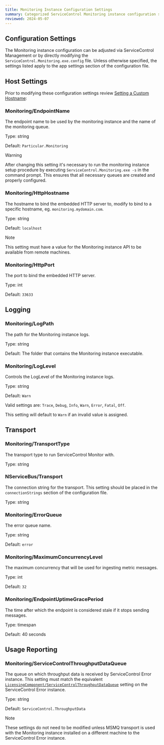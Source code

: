 ```yaml
---
title: Monitoring Instance Configuration Settings
summary: Categorized ServiceControl Monitoring instance configuration settings list.
reviewed: 2024-05-07
---
```


## Configuration Settings

The Monitoring instance configuration can be adjusted via ServiceControl Management or by directly modifying the `ServiceControl.Monitoring.exe.config` file. Unless otherwise specified, the settings listed apply to the app settings section of the configuration file.

## Host Settings

Prior to modifying these configuration settings review [Setting a Custom Hostname](configure-the-uri.md):

### Monitoring/EndpointName

The endpoint name to be used by the monitoring instance and the name of the monitoring queue.

Type: string

Default: `Particular.Monitoring`

> [!WARNING]
> After changing this setting it's necessary to run the monitoring instance setup procedure by executing `ServiceControl.Monitoring.exe -s` in the command prompt. This ensures that all necessary queues are created and properly configured.

### Monitoring/HttpHostname

The hostname to bind the embedded HTTP server to, modify to bind to a specific hostname, eg. `monitoring.mydomain.com`.

Type: string

Default: `localhost`

> [!NOTE]
> This setting must have a value for the Monitoring instance API to be available from remote machines.

### Monitoring/HttpPort

The port to bind the embedded HTTP server.

Type: int

Default: `33633`

## Logging

### Monitoring/LogPath

The path for the Monitoring instance logs.

Type: string

Default: The folder that contains the Monitoring instance executable.

### Monitoring/LogLevel

Controls the LogLevel of the Monitoring instance logs.

Type: string

Default: `Warn`

Valid settings are: `Trace`, `Debug`, `Info`, `Warn`, `Error`, `Fatal`, `Off`.

This setting will default to `Warn` if an invalid value is assigned.

## Transport

### Monitoring/TransportType

The transport type to run ServiceControl Monitor with.

Type: string

### NServiceBus/Transport

The connection string for the transport. This setting should be placed in the `connectionStrings` section of the configuration file.

Type: string

### Monitoring/ErrorQueue

The error queue name.

Type: string

Default: `error`

### Monitoring/MaximumConcurrencyLevel

The maximum concurrency that will be used for ingesting metric messages.

Type: int

Default: `32`

### Monitoring/EndpointUptimeGracePeriod

The time after which the endpoint is considered stale if it stops sending messages.

Type: timespan

Default: 40 seconds

## Usage Reporting

### Monitoring/ServiceControlThroughputDataQueue

The queue on which throughput data is received by ServiceControl Error instance. This setting must match the equivalent [`LicensingComponent/ServiceControlThroughputDataQueue`](/servicecontrol/creating-config-file.md#usage-reporting-licensingcomponentservicecontrolthroughputdataqueue) setting on the ServiceControl Error instance.

Type: string

Default: `ServiceControl.ThroughputData`

> [!NOTE]
> These settings do not need to be modified unless MSMQ transport is used with the Monitoring instance installed on a different machine to the ServiceControl Error instance.

